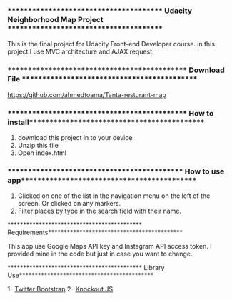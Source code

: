 ### ************************************** Udacity Neighborhood Map Project **************************************

This is the final  project  for Udacity Front-end Developer course. in this project I use MVC architecture and AJAX request.


### ******************************************** Download File *******************************************
https://github.com/ahmedtoama/Tanta-resturant-map


### ******************************************** How to install*******************************************

1. download this project in to your device
2. Unzip this file
3. Open index.html


### ******************************************* How to use app*******************************************

1. Clicked on one of the list in the navigation menu on the left of the screen. Or clicked on any markers.
2. Filter places by type in the search field with their name.


******************************************* Requirements*******************************************

This app use Google Maps API key and Instagram API access token. I provided mine in the code but just in case you want to change.


******************************************* Library Use*******************************************

1- [Twitter Bootstrap](http://getbootstrap.com/)
2- [Knockout JS](http://knockoutjs.com/)
